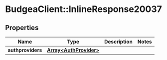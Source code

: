 # BudgeaClient::InlineResponse20037

## Properties
Name | Type | Description | Notes
------------ | ------------- | ------------- | -------------
**authproviders** | [**Array&lt;AuthProvider&gt;**](AuthProvider.md) |  | 


